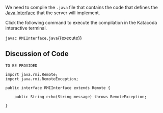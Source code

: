 We need to compile the `.java` file that contains the code that defines the [Java Interface](https://www.w3schools.com/java/java_interface.asp) that the server will implement.

Click the following command to execute the compilation in the Katacoda interactive terminal.


`javac RMIInterface.java`{{execute}}

## Discussion of Code

`TO BE PROVIDED`

```
import java.rmi.Remote;
import java.rmi.RemoteException;

public interface RMIInterface extends Remote {

    public String echo(String message) throws RemoteException;

}
```